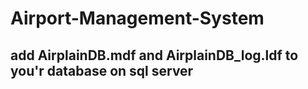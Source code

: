 # Airport-Management-System
## add AirplainDB.mdf and AirplainDB_log.ldf to you'r database on sql server
